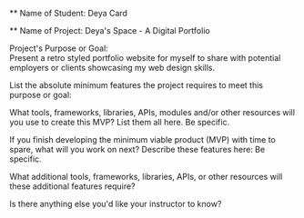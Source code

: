 ** Name of Student: Deya Card

** Name of Project: Deya's Space - A Digital Portfolio


Project's Purpose or Goal:  
Present a retro styled portfolio website for myself to share with potential employers or clients showcasing my web design skills. 

List the absolute minimum features the project requires to meet this purpose or goal:



What tools, frameworks, libraries, APIs, modules and/or other resources will you use to create this MVP? List them all here. Be specific.



If you finish developing the minimum viable product (MVP) with time to spare, what will you work on next? Describe these features here: Be specific.

What additional tools, frameworks, libraries, APIs, or other resources will these additional features require?

Is there anything else you'd like your instructor to know?